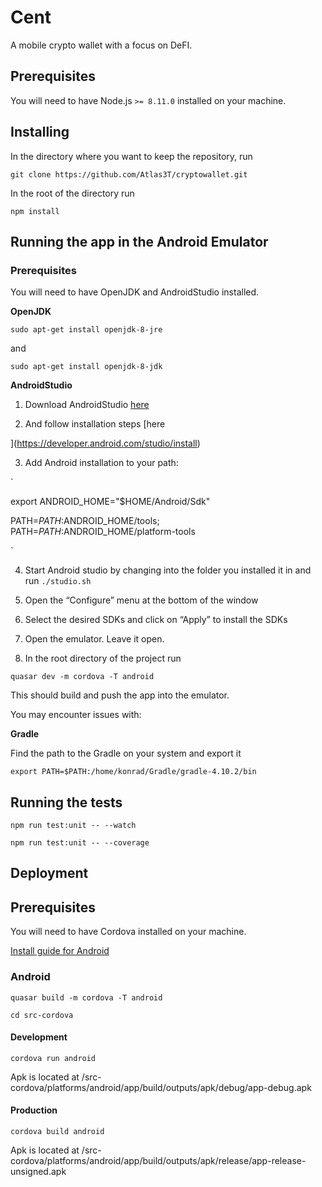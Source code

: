 
# Cent
A mobile crypto wallet with a focus on DeFI.


## Prerequisites

You will need to have Node.js `>= 8.11.0` installed on your machine.


  

## Installing

In the directory where you want to keep the repository, run

`git clone https://github.com/Atlas3T/cryptowallet.git`

  

In the root of the directory run

`npm install`

  

## Running the app in the Android Emulator

  

### Prerequisites

You will need to have OpenJDK and AndroidStudio installed.

  

**OpenJDK**

`sudo apt-get install openjdk-8-jre`

and

`sudo apt-get install openjdk-8-jdk`

  

**AndroidStudio**

1. Download AndroidStudio [here](https://developer.android.com/studio/)

  

2. And follow installation steps [here

](https://developer.android.com/studio/install)

  

3. Add Android installation to your path:

  

`

export ANDROID_HOME="$HOME/Android/Sdk"

PATH=$PATH:$ANDROID_HOME/tools; PATH=$PATH:$ANDROID_HOME/platform-tools

`

4. Start Android studio by changing into the folder you installed it in and run `./studio.sh`

5. Open the “Configure” menu at the bottom of the window

6. Select the desired SDKs and click on “Apply” to install the SDKs

7. Open the emulator. Leave it open.

8. In the root directory of the project run

`quasar dev -m cordova -T android`

This should build and push the app into the emulator.

You may encounter issues with:

**Gradle**

Find the path to the Gradle on your system and export it

`export PATH=$PATH:/home/konrad/Gradle/gradle-4.10.2/bin`

  
  

## Running the tests

`npm run test:unit -- --watch`

`npm run test:unit -- --coverage`

  

## Deployment

  

## Prerequisites

  

You will need to have Cordova installed on your machine.

[Install guide for Android](https://cordova.apache.org/docs/en/latest/guide/platforms/android/)

  

### Android

  

`quasar build -m cordova -T android`

  

`cd src-cordova`

  

#### Development

`cordova run android`

Apk is located at /src-cordova/platforms/android/app/build/outputs/apk/debug/app-debug.apk

#### Production

`cordova build android`

Apk is located at /src-cordova/platforms/android/app/build/outputs/apk/release/app-release-unsigned.apk